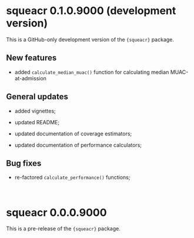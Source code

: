 # squeacr 0.1.0.9000 (development version)

This is a GitHub-only development version of the `{squeacr}` package.

## New features

* added `calculate_median_muac()` function for calculating median MUAC-at-admission

## General updates

* added vignettes;

* updated README;

* updated documentation of coverage estimators;

* updated documentation of performance calculators;

## Bug fixes

* re-factored `calculate_performance()` functions;

<br/>

# squeacr 0.0.0.9000

This is a pre-release of the `{squeacr}` package.
